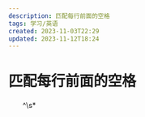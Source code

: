 ```yaml
---
description: 匹配每行前面的空格
tags: 学习/英语
created: 2023-11-03T22:29
updated: 2023-11-12T18:24
---
```

# 匹配每行前面的空格

　　^\s\*

